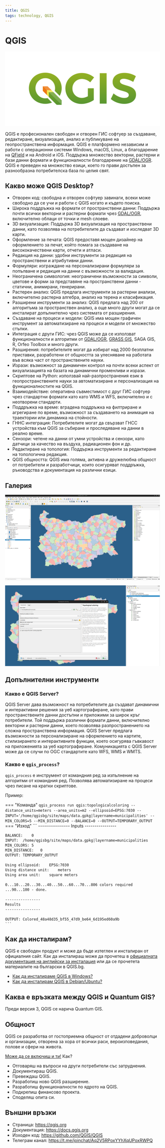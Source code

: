 ```yaml
---
title: QGIS
tags: technology, QGIS
---
```


# QGIS

![QGIS лого](./img/qgis_logo.svg)

QGIS e професионален свободен и отворен ГИС софтуер за създаване, редактиране, визуализация, анализ и публикуване на геопространствена информация.
QGIS е платформено независим и работи с операционни системи Windows, macOS, Linux, а благодарение на [QField](./qfield.md) и на Android и iOS.
Поддържа множество векторни, растерни и бази данни формати и функционалности благодарение на [GDAL/OGR](./gdal.md).
QGIS е преведен на множество езици, което го прави достъпен за разнообразна потребителска база по целия свят.


## Какво може QGIS Desktop?

- Отворен код: свободна и отворен софтуер завинаги, всеки може свободно да се учи и работи с QGIS когато и където поиска.
- Широка поддръжка на формати от пространствени данни: Поддържа почти всички векторни и растерни формати чрез [GDAL/OGR](./gdal.md), включително облаци от точки и mesh слоеве.
- 3D визуализация: Поддържа 3D визуализация на пространствени данни, като позволява на потребителите да създават и изследват 3D карти.
- Оформление за печата: QGIS предоставя мощен дизайнер на оформлението за печат, който помага за създаване на висококачествени карти, отчети и атласи.
- Редакция на данни: удобни инструменти за редакция на пространствени и атрибутивни данни.
- Формуляри: изграждане на персонализирани формуляри за попълване и редакция на данни с възможности за валидация.
- Неограничена симвология: неограничени възможности за символи, цветове и форми за представяне на пространствени данни - статични, анимирани, генерирани.
- Растерен анализ: QGIS предлага инструменти за растерни анализи, включително растерна алгебра, анализ на терена и класификация.
- Разширени инструменти за анализ: QGIS предлага над 200 от алгоритъма за пространствен анализ, а още много други могат да се инсталират допълнително чрез системата от разширения.
- Създаване на процеси и модели: QGIS има мощен графичен инструмент за автоматизиране на процеси и модели от множество стъпки.
- Интеграция с други ГИС: чрез QGIS може да се използват функционалности и алгоритми от [GDAL/OGR](./gdal.md), [GRASS GIS](./grass.md), SAGA GIS, R, Orfeo Toolbox и много други.
- Разширения: потребителите могат да избират над 2000 безплатни приставки, разработени от общността за улесняване на работата във всяка част от пространствените науки.
- Изрази: възможност за динамичен контрол на почти всеки аспект от визуализацията на базата на динамични променливи и изрази.
- Скриптове на Python: използвай най-разпространения език в геопространствените науки за автоматизиране и персонализация на функционалностите на QGIS.
- Взаимодействие: оперативна съвместимост с друг ГИС софтуер чрез стандартни формати като като WMS и WFS, включително и с неотворени стандарти.
- Поддръжка на време: вградена поддръжка на филтриране и агрегиране по време, възможност за създаването на анимация на траектории или динамика на стойности.
- ГННС интеграция: Потребителите могат да свързват ГНСС устройства към QGIS за събиране и проследяване на данни в реално време.
- Сензори: четене на данни от умни устройства и сензори, като датчици за качество на въздуха, радиационен фон и др.
- Редактиране на топология: Поддържа инструменти за редактиране на топологична редакция.
- QGIS общността: QGIS има голяма, активна и дружелюбна общност от потребители и разработчици, които осигуряват поддръжка, ръководства и документация на различни езици.


## Галерия

![Начален екран на проекта с картите в сайта на QGIS.bg](./img/qgis_qgisbg_project.png)

![Използване на алгоритми - топологично оцветяване](./img/qgis_qgisbg_processing.png)


## Допълнителни инструменти

### Какво е QGIS Server?

QGIS Server дава възможност на потребителите да създават динамични и интерактивни решения за уеб картографиране, като прави пространствените данни достъпни и приложими за широк кръг потребители.
Той поддържа различни формати данни, включително векторни и растерни данни, което позволява разпространението на сложна пространствена информация.
QGIS Server предлага възможности за персонализиране на оформлението на картите, стилизирането и интерактивните функции, което осигурява гъвкавост на приложенията за уеб картографиране.
Комуникацията с QGIS Server може да се случи по OGC стандартите като WFS, WMS и WMTS.


### Какво е `qgis_process`?

`qgis_process` е инструмент от командния ред за изпълнение на алгоритми от командния ред.
Позволява автоматизиране на процеси чрез писане на кратки скриптове.

Пример:

=== "Команда"
    ```
    qgis_process run qgis:topologicalcoloring --distance_units=meters --area_units=m2 --ellipsoid=EPSG:7030 --INPUT='/home/qgisbg/site/maps/data.gpkg|layername=municipalities' --MIN_COLORS=5 --MIN_DISTANCE=0 --BALANCE=0 --OUTPUT=TEMPORARY_OUTPUT
    ```
=== "Изход"
    ```
    ----------------
    Inputs
    ----------------

    BALANCE:	0
    INPUT:	/home/qgisbg/site/maps/data.gpkg|layername=municipalities
    MIN_COLORS:	5
    MIN_DISTANCE:	0
    OUTPUT:	TEMPORARY_OUTPUT

    Using ellipsoid:	EPSG:7030
    Using distance unit:	meters
    Using area unit:	square meters

    0...10...20...30...40...50...60...70...806 colors required
    ...90...100 - done.

    ----------------
    Results
    ----------------

    OUTPUT:	Colored_48a48d35_bf55_47d9_be64_6d195ed60a9b
    ```

## Как да инсталирам?

QGIS е свободен продукт и може да бъде изтеглен и инсталиран от официалния сайт.
Как да инсталираш може да прочетеш в [официалната документация на английски за инсталация](https://www.qgis.org/en/site/forusers/alldownloads.html) или да се прочетeта материалите на български в QGIS.bg.

- [Как да инсталираме QGIS в Windows?](https://qgisbg.github.io/docs/wiki/qgis/kak_da_instalirame_qgis_v_windows/)
- [Как да инсталирам QGIS в Debian/Ubuntu?](https://qgisbg.github.io/docs/wiki/qgis/kak_da_instalirame_qgis_v_ubuntu/)


## Каква е връзката между QGIS и Quantum GIS?

Преди версия 3, QGIS се нарича Quantum GIS.


## Общност

QGIS се разработва от гостоприемна общност от отдадени доброволци и организации, отворена за хора от всички раси, вероизповедания, полове и сфери на живота.

[Може да се включиш и ти!](https://www.qgis.org/en/site/getinvolved/index.html) Как?

- Отговаряш на въпроси на други потребители със затруднения.
- Документираш QGIS.
- Превеждаш QGIS.
- Разработиш ново QGIS разширение.
- Разработиш функционалности по ядрото на QGIS.
- Подкрепиш финансово проекта.
- Споделяш опита си.


## Външни връзки

- Страница: https://qgis.org
- Документация: https://docs.qgis.org
- Изходен код: https://github.com/QGIS/QGIS
- Телеграм канал: https://t.me/joinchat/Aq2V5RPoxYYhXqUPoxRWPQ
